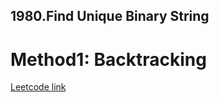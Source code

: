 ## 1980.Find Unique Binary String

# Method1: Backtracking
[Leetcode link](https://leetcode.com/problems/find-unique-binary-string/)
